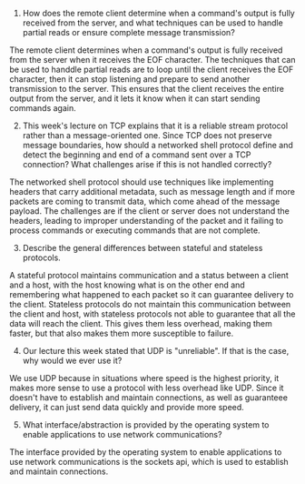 1. How does the remote client determine when a command's output is fully received from the server, and what techniques can be used to handle partial reads or ensure complete message transmission?

The remote client determines when a command's output is fully received from the server when it receives the EOF character. The techniques that can be used to handdle partial reads are to loop until the client receives the EOF character, then it can stop listening and prepare to send another transmission to the server. This ensures that the client receives the entire output from the server, and it lets it know when it can start sending commands again.

2. This week's lecture on TCP explains that it is a reliable stream protocol rather than a message-oriented one. Since TCP does not preserve message boundaries, how should a networked shell protocol define and detect the beginning and end of a command sent over a TCP connection? What challenges arise if this is not handled correctly?

The networked shell protocol should use techniques like implementing headers that carry additional metadata, such as message length and if more packets are coming to transmit data, which come ahead of the message payload. The challenges are if the client or server does not understand the headers, leading to improper understanding of the packet and it failing to process commands or executing commands that are not complete.

3. Describe the general differences between stateful and stateless protocols.

A stateful protocol maintains communication and a status between a client and a host, with the host knowing what is on the other end and remembering what happened to each packet so it can guarantee delivery to the client. Stateless protocols do not maintain this communication between the client and host, with stateless protocols not able to guarantee that all the data will reach the client. This gives them less overhead, making them faster, but that also makes them more susceptible to failure.

4. Our lecture this week stated that UDP is "unreliable". If that is the case, why would we ever use it?

We use UDP because in situations where speed is the highest priority, it makes more sense to use a protocol with less overhead like UDP. Since it doesn't have to establish and maintain connections, as well as guaranteee delivery, it can just send data quickly and provide more speed.


5. What interface/abstraction is provided by the operating system to enable applications to use network communications?

The interface provided by the operating system to enable applications to use network communications is the sockets api,
which is used to establish and maintain connections.
